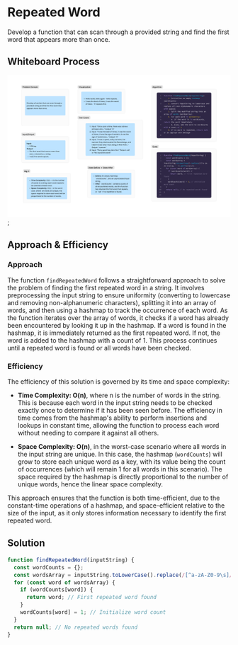 # Repeated Word

Develop a function that can scan through a provided string and find the first word that appears more than once. 

## Whiteboard Process

![Repeated Word Whiteboard](../assets/repeatedWordWhiteboard.png);

## Approach & Efficiency

### Approach
The function `findRepeatedWord` follows a straightforward approach to solve the problem of finding the first repeated word in a string. It involves preprocessing the input string to ensure uniformity (converting to lowercase and removing non-alphanumeric characters), splitting it into an array of words, and then using a hashmap to track the occurrence of each word. As the function iterates over the array of words, it checks if a word has already been encountered by looking it up in the hashmap. If a word is found in the hashmap, it is immediately returned as the first repeated word. If not, the word is added to the hashmap with a count of 1. This process continues until a repeated word is found or all words have been checked.

### Efficiency 
The efficiency of this solution is governed by its time and space complexity:

- **Time Complexity: O(n)**, where n is the number of words in the string. This is because each word in the input string needs to be checked exactly once to determine if it has been seen before. The efficiency in time comes from the hashmap's ability to perform insertions and lookups in constant time, allowing the function to process each word without needing to compare it against all others.

- **Space Complexity: O(n)**, in the worst-case scenario where all words in the input string are unique. In this case, the hashmap (`wordCounts`) will grow to store each unique word as a key, with its value being the count of occurrences (which will remain 1 for all words in this scenario). The space required by the hashmap is directly proportional to the number of unique words, hence the linear space complexity.

This approach ensures that the function is both time-efficient, due to the constant-time operations of a hashmap, and space-efficient relative to the size of the input, as it only stores information necessary to identify the first repeated word.



## Solution

```js
function findRepeatedWord(inputString) {
  const wordCounts = {};
  const wordsArray = inputString.toLowerCase().replace(/[^a-zA-Z0-9\s]/g, ' ').split(/\s+/);
  for (const word of wordsArray) {
    if (wordCounts[word]) {
      return word; // First repeated word found
    }
    wordCounts[word] = 1; // Initialize word count
  }
  return null; // No repeated words found
}

```
